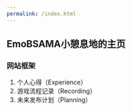 ```yaml
---
permalink: /index.html
---
```

## EmoBSAMA小憩息地的主页

### 网站框架

1. 个人心得（Experience）
2. 游戏流程记录（Recording）
3. 未来发布计划（Planning）



